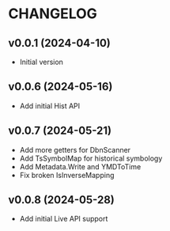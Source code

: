 # CHANGELOG

## v0.0.1 (2024-04-10)

 * Initial version
 
## v0.0.6 (2024-05-16)

 * Add initial Hist API

## v0.0.7 (2024-05-21)

 * Add more getters for DbnScanner
 * Add TsSymbolMap for historical symbology
 * Add Metadata.Write and YMDToTime
 * Fix broken IsInverseMapping

## v0.0.8 (2024-05-28)
 
 * Add initial Live API support
